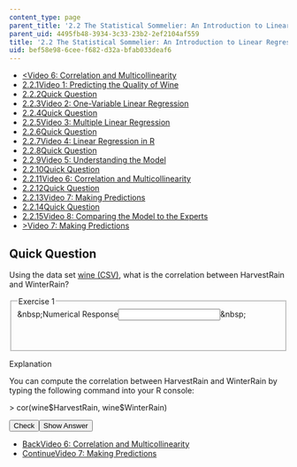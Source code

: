 ```yaml
---
content_type: page
parent_title: '2.2 The Statistical Sommelier: An Introduction to Linear Regression'
parent_uid: 4495fb48-3934-3c33-23b2-2ef2104af559
title: '2.2 The Statistical Sommelier: An Introduction to Linear Regression'
uid: bef58e98-6cee-f682-d32a-bfab033deaf6
---
```

<ul class="navigation pagination"><li id="top_bck_btn"><a href="./resolveuid/1ab830be7abc5468421c996f95e8e252">&lt;<span>Video 6: Correlation and Multicollinearity</span></a></li><li id="flp_btn_1"><a href="./resolveuid/4495fb4839343c3323b22ef2104af559">2.2.1<span>Video 1: Predicting the Quality of Wine</span></a></li><li id="flp_btn_2"><a href="./resolveuid/ef446456afa1894f834fa9ae8908c9a2">2.2.2<span>Quick Question</span></a></li><li id="flp_btn_3"><a href="./resolveuid/1f0b61bba29b5ee75d265ed940cc2d1d">2.2.3<span>Video 2: One-Variable Linear Regression</span></a></li><li id="flp_btn_4"><a href="./resolveuid/a15d356c50bcb55a2cbde1c66378ef25">2.2.4<span>Quick Question</span></a></li><li id="flp_btn_5"><a href="./resolveuid/505bba75964b7b2c74d8ebcee23c8259">2.2.5<span>Video 3: Multiple Linear Regression</span></a></li><li id="flp_btn_6"><a href="./resolveuid/d97e0bd054acd9a6df599f1b2e2daf73">2.2.6<span>Quick Question</span></a></li><li id="flp_btn_7"><a href="./resolveuid/9f456e81561bed0d7c0a516cd7739d20">2.2.7<span>Video 4: Linear Regression in R</span></a></li><li id="flp_btn_8"><a href="./resolveuid/dba3745d05fdfdd2c5ccf0b06194ed26">2.2.8<span>Quick Question</span></a></li><li id="flp_btn_9"><a href="./resolveuid/6111ddea9e0270bea0978feb66c8bf60">2.2.9<span>Video 5: Understanding the Model</span></a></li><li id="flp_btn_10"><a href="./resolveuid/20a0ee2dc563bbc1243afacac65c21f3">2.2.10<span>Quick Question</span></a></li><li id="flp_btn_11"><a href="./resolveuid/1ab830be7abc5468421c996f95e8e252">2.2.11<span>Video 6: Correlation and Multicollinearity</span></a></li><li id="flp_btn_12" class="button_selected"><a href="./resolveuid/bef58e986ceef682d32abfab033deaf6">2.2.12<span>Quick Question</span></a></li><li id="flp_btn_13"><a href="./resolveuid/9b500b6f7f1d17af5de0ab9946895858">2.2.13<span>Video 7: Making Predictions</span></a></li><li id="flp_btn_14"><a href="./resolveuid/04ad6920c418b28f12598538cd8136cf">2.2.14<span>Quick Question</span></a></li><li id="flp_btn_15"><a href="./resolveuid/df5ef36459d32e3f98ec9d920d6c5e1d">2.2.15<span>Video 8: Comparing the Model to the Experts</span></a></li><li id="top_continue_btn"><a href="./resolveuid/9b500b6f7f1d17af5de0ab9946895858">&gt;<span>Video 7: Making Predictions</span></a></li></ul><h2 class="subhead">Quick Question</h2><div class="self_assessment"><div id="Q1_div" class="problem_question"><p display_name="Quick Question" url_name="Quick_Question_98">Using the data set <u><a href="./resolveuid/b7caee99307eb87b00b3d3e80055b116">wine (CSV)</a></u>, what is the correlation between HarvestRain and WinterRain?</p><fieldset><legend class="visually-hidden">Exercise 1</legend><div class="choice"><label id="Q1_label"><span id="Q1_aria_status" tabindex="-1" class="visually-hidden">&amp;nbsp;</span><span class="visually-hidden">Numerical Response</span><input type="text" id="Q1_input" value="" onkeypress="numericTypedOrDropDownSelected(1)" class="problem_text_input" /><input type="hidden" id="Q1_ans" value="-0.2754409" /><input type="hidden" id="Q1_tolerance" value="0.01" /><span id="Q1_normal_status" class="nostatus" aria-hidden="true">&amp;nbsp;</span></label></div><p id="S1_ans" tabindex="-1" class="problem_answer">&nbsp;</p></fieldset></div><div id="S1_div" class="problem_solution" tabindex="-1" display_name="Quick Question" url_name="Quick_Question_100"><div class="detailed-solution"><p>Explanation</p> <p>You can compute the correlation between HarvestRain and WinterRain by typing the following command into your R console:</p> <p>&gt; cor(wine$HarvestRain, wine$WinterRain)</p></div></div><div class="action"><button id="Q1_button" onclick="checkAnswer({1: 'numerical'})" class="problem_mo_button">Check</button><button id="Q1_button_show" onclick="showHideSolution({1: 'numerical'}, 1, [1])" class="problem_mo_button">Show Answer</button></div></div><ul class="navigation progress"><li id="bck_btn"><a href="./resolveuid/1ab830be7abc5468421c996f95e8e252">Back<span>Video 6: Correlation and Multicollinearity</span></a></li><li id="continue_btn"><a href="./resolveuid/9b500b6f7f1d17af5de0ab9946895858">Continue<span>Video 7: Making Predictions</span></a></li></ul>